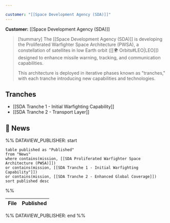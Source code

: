 ```yaml
---

customer: "[[Space Development Agency (SDA)]]"
---
```


**Customer:** [[Space Development Agency (SDA)]]

>[!summary]
>The [[Space Development Agency (SDA)]] is developing the Proliferated Warfighter Space Architecture (PWSA), a constellation of satellites in low Earth orbit ([[🌍 Orbits#LEO|LEO]]) designed to enhance missile warning, tracking, and communication capabilities. 
>
>This architecture is deployed in iterative phases known as "tranches," with each tranche introducing new capabilities and technologies.

## Tranches

- [[SDA Tranche 1 - Initial Warfighting Capability]]
- [[SDA Tranche 2 - Transport Layer]]

## 📰 News
%% DATAVIEW_PUBLISHER: start
```
table published as "Published"
from "News"
where contains(mission, [[SDA Proliferated Warfighter Space Architecture (PWSA)]])
or contains(mission, [[SDA Tranche 1 - Initial Warfighting Capability"]])
or contains(mission, [[SDA Tranche 2 - Enhanced Global Coverage]])
sort published desc

```
%%

| File | Published |
| ---- | --------- |

%% DATAVIEW_PUBLISHER: end %%